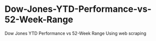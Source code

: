 # Dow-Jones-YTD-Performance-vs-52-Week-Range
Dow Jones YTD Performance vs 52-Week Range Using web scraping 
